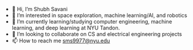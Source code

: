 - 👋 Hi, I’m Shubh Savani
- 👀 I’m interested in space exploration, machine learning/AI, and robotics
- 🌱 I’m currently learning/studying computer engineering, machine learning, and deep learning at NYU Tandon.
- 💞️ I’m looking to collaborate on CS and electrical engineering projects
- 📫 How to reach me sms9977@nyu.edu

<!---
Shubh587/Shubh587 is a ✨ special ✨ repository because its `README.md` (this file) appears on your GitHub profile.
You can click the Preview link to take a look at your changes.
--->

